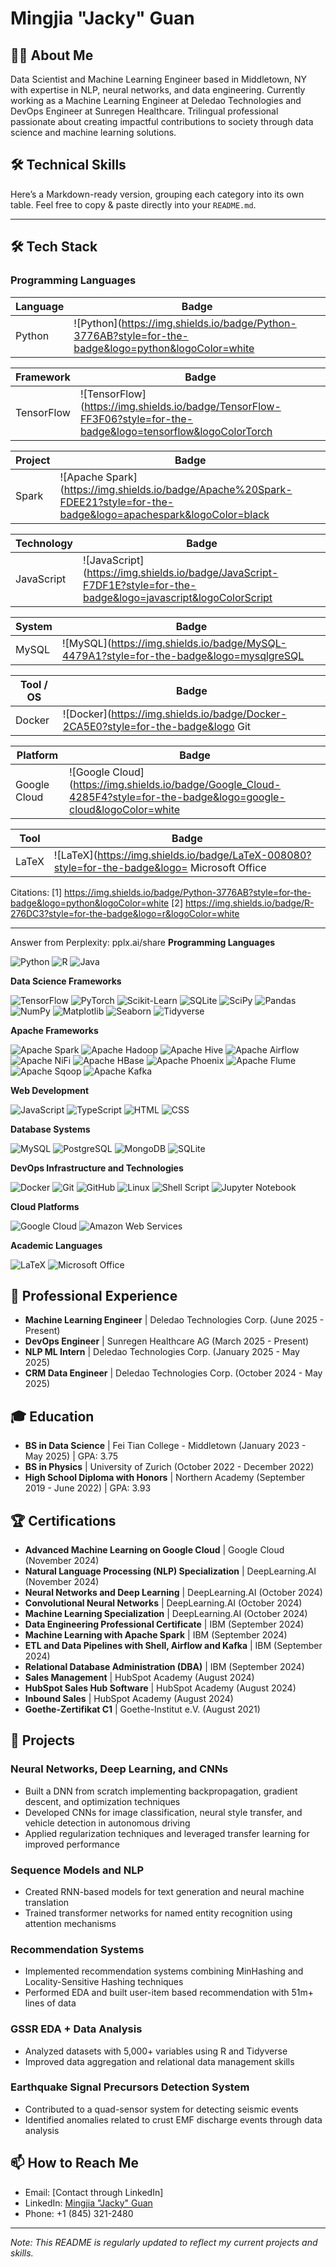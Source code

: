 # Mingjia "Jacky" Guan

## 👨‍💻 About Me

Data Scientist and Machine Learning Engineer based in Middletown, NY with expertise in NLP, neural networks, and data engineering. Currently working as a Machine Learning Engineer at Deledao Technologies and DevOps Engineer at Sunregen Healthcare. Trilingual professional passionate about creating impactful contributions to society through data science and machine learning solutions.

## 🛠️ Technical Skills
Here’s a Markdown-ready version, grouping each category into its own table. Feel free to copy & paste directly into your `README.md`.

---

## 🛠️ Tech Stack

### Programming Languages

| Language | Badge |
|----------|-------|
| Python   | ![Python](https://img.shields.io/badge/Python-3776AB?style=for-the-badge&logo=python&logoColor=white        | ![R](https://img.shields.io/badge/R-276DC3?style=for-the-badge&logo=r&logo     | ![Java](https://img.shields.io/badge/Java-ED8B00?style=for-the-badge&logo=openjdk&logoColor=white Science Frameworks

| Framework     | Badge |
|---------------|-------|
| TensorFlow    | ![TensorFlow](https://img.shields.io/badge/TensorFlow-FF3F06?style=for-the-badge&logo=tensorflow&logoColorTorch       | ![PyTorch](https://img.shields.io/badge/PyTorch-EE4C2C?style=for-the-badge&logo=pytorch&logoColor=white  | ![Scikit-Learn](https://img.shields.io/badge/scikit--learn-F7931E?style=for-the-badge&logo=scikit-learn&logoColorte        | ![SQLite](https://img.shields.io/badge/SQLite-07405E?style=for-the-badge&logo=sqlitPy         | ![SciPy](https://img.shields.io/badge/SciPy-654FF0?style=for-the-badge&logo=scipyas        | ![Pandas](https://img.shields.io/badge/pandas-150458?style=for-the-badge&logo=pandasPy         | ![NumPy](https://img.shields.io/badge/numpy-013243?style=for-the-badge&logo=numpy&logoColor=white    | ![Matplotlib](https://img.shields.io/badge/Matplotlib-11557c?style=for-the-badge&logo=matplotlib&logoColoraborn       | ![Seaborn](https://img.shields.io/badge/Seaborn-3776AB?style=for-the-badge&logo Tidyverse     | ![Tidyverse](https://img.shields.io/badge/Tidyverse-1A162D?style=for-the-badge Apache Frameworks

| Project      | Badge |
|--------------|-------|
| Spark        | ![Apache Spark](https://img.shields.io/badge/Apache%20Spark-FDEE21?style=for-the-badge&logo=apachespark&logoColor=black       | ![Apache Hadoop](https://img.shields.io/badge/Apache%20Hadoop-66CCFF?style=for-the-badge&logo=apachehadoop&logoColor=black         | ![Apache Hive](https://img.shields.io/badge/Apache%20Hive-FDEE21?style=for-the-badge&logo=apachehive&logoColor=black      | ![Apache Airflow](https://img.shields.io/badge/Apache%20Airflow-017CEE?style=for-the-badge&logo=Apache%20Airflow&logoFi         | ![Apache NiFi](https://img.shields.io/badge/Apache%20NiFi-728E9B?style=for-the-badge&logo=apache&logoColor=white        | ![Apache HBase](https://img.shields.io/badge/Apache%20HBase-509ECE?style=for-the-badge&logo Phoenix      | ![Apache Phoenix](https://img.shields.io/badge/Apache%20Phoenix-F66F07?style=for-the-badge&logo Flume        | ![Apache Flume](https://img.shields.io/badge/Apache%20Flume-007DAB?style=for-the-badge&logo=apacheflume&logoColor=white        | ![Apache Sqoop](https://img.shields.io/badge/Apache%20Sqoop-46A508?style=for-the-badge&logo Kafka        | ![Apache Kafka](https://img.shields.io/badge/Apache%20Kafka-231F20?style=for-the-badge&logo=apachekafka&logoColor=white Development

| Technology   | Badge |
|--------------|-------|
| JavaScript   | ![JavaScript](https://img.shields.io/badge/JavaScript-F7DF1E?style=for-the-badge&logo=javascript&logoColorScript   | ![TypeScript](https://img.shields.io/badge/TypeScript-007ACC?style=for-the-badge&logo=typescript&logoColor5        | ![HTML](https://img.shields.io/badge/HTML5-E34F26?style=for-the-badge&logo=html5&logoColor=white         | ![CSS](https://img.shields.io/badge/CSS3-1572B6?style=for-the-badge&logo Database Systems

| System       | Badge |
|--------------|-------|
| MySQL        | ![MySQL](https://img.shields.io/badge/MySQL-4479A1?style=for-the-badge&logo=mysqlgreSQL   | ![PostgreSQL](https://img.shields.io/badge/PostgreSQL-316192?style=for-the-badge&logo=postgresql&logoColoroDB      | ![MongoDB](https://img.shields.io/badge/MongoDB-4EA94B?style=for-the-badge&logo=mongodb&logoColor=white       | ![SQLite](https://img.shields.io/badge/SQLite-07405E?style=for-the-badge&logo DevOps & Infrastructure

| Tool / OS        | Badge |
|------------------|-------|
| Docker           | ![Docker](https://img.shields.io/badge/Docker-2CA5E0?style=for-the-badge&logo Git              | ![Git](https://img.shields.io/badge/Git-F05032?style=for-the-badge&logo=Hub           | ![GitHub](https://img.shields.io/badge/GitHub-100000?style=for-the-badge&logo= Linux            | ![Linux](https://img.shields.io/badge/Linux-FCC624?style=for-the-badge&logo= Shell Script     | ![Shell Script](https://img.shields.io/badge/Shell_Script-121011?style=for-the-badge&logo= Jupyter Notebook | ![Jupyter Notebook](https://img.shields.io/badge/Jupyter-F37626?style=for-the-badge&logo=j Cloud Platforms

| Platform     | Badge |
|--------------|-------|
| Google Cloud | ![Google Cloud](https://img.shields.io/badge/Google_Cloud-4285F4?style=for-the-badge&logo=google-cloud&logoColor=white          | ![Amazon Web Services](https://img.shields.io/badge/AWS-232F3E?style=for-the-badge&logo=amazonwebservices&logoColoremic & Productivity

| Tool            | Badge |
|-----------------|-------|
| LaTeX           | ![LaTeX](https://img.shields.io/badge/LaTeX-008080?style=for-the-badge&logo= Microsoft Office| ![Microsoft Office](https://img.shields.io/badge/Microsoft_Office-D83B01?style=for-the-badge&logo=microsoft-office&logoColore sections into your README to give a clean, tabular overview of your entire tech stack!

Citations:
[1] https://img.shields.io/badge/Python-3776AB?style=for-the-badge&logo=python&logoColor=white
[2] https://img.shields.io/badge/R-276DC3?style=for-the-badge&logo=r&logoColor=white

---
Answer from Perplexity: pplx.ai/share
**Programming Languages**

![Python](https://img.shields.io/badge/Python-3776AB?style=for-the-badge&logo=python&logoColor=white)
![R](https://img.shields.io/badge/R-276DC3?style=for-the-badge&logo=r&logoColor=white)
![Java](https://img.shields.io/badge/Java-ED8B00?style=for-the-badge&logo=openjdk&logoColor=white)

**Data Science Frameworks**

![TensorFlow](https://img.shields.io/badge/TensorFlow-FF3F06?style=for-the-badge&logo=tensorflow&logoColor=white)
![PyTorch](https://img.shields.io/badge/PyTorch-EE4C2C?style=for-the-badge&logo=pytorch&logoColor=white)
![Scikit-Learn](https://img.shields.io/badge/scikit--learn-F7931E?style=for-the-badge&logo=scikit-learn&logoColor=white)
![SQLite](https://img.shields.io/badge/SQLite-07405E?style=for-the-badge&logo=sqlite&logoColor=white)
![SciPy](https://img.shields.io/badge/SciPy-654FF0?style=for-the-badge&logo=scipy&logoColor=white)
![Pandas](https://img.shields.io/badge/pandas-150458?style=for-the-badge&logo=pandas&logoColor=white)
![NumPy](https://img.shields.io/badge/numpy-013243?style=for-the-badge&logo=numpy&logoColor=white)
![Matplotlib](https://img.shields.io/badge/Matplotlib-11557c?style=for-the-badge&logo=matplotlib&logoColor=white)
![Seaborn](https://img.shields.io/badge/Seaborn-3776AB?style=for-the-badge&logo=python&logoColor=white)
![Tidyverse](https://img.shields.io/badge/Tidyverse-1A162D?style=for-the-badge&logo=r&logoColor=white)

**Apache Frameworks**

![Apache Spark](https://img.shields.io/badge/Apache%20Spark-FDEE21?style=for-the-badge&logo=apachespark&logoColor=black)
![Apache Hadoop](https://img.shields.io/badge/Apache%20Hadoop-66CCFF?style=for-the-badge&logo=apachehadoop&logoColor=black)
![Apache Hive](https://img.shields.io/badge/Apache%20Hive-FDEE21?style=for-the-badge&logo=apachehive&logoColor=black)
![Apache Airflow](https://img.shields.io/badge/Apache%20Airflow-017CEE?style=for-the-badge&logo=Apache%20Airflow&logoColor=white)
![Apache NiFi](https://img.shields.io/badge/Apache%20NiFi-728E9B?style=for-the-badge&logo=apache&logoColor=white)
![Apache HBase](https://img.shields.io/badge/Apache%20HBase-509ECE?style=for-the-badge&logo=hbase&logoColor=white)
![Apache Phoenix](https://img.shields.io/badge/Apache%20Phoenix-F66F07?style=for-the-badge&logo=phoenix&logoColor=white)
![Apache Flume](https://img.shields.io/badge/Apache%20Flume-007DAB?style=for-the-badge&logo=apacheflume&logoColor=white)
![Apache Sqoop](https://img.shields.io/badge/Apache%20Sqoop-46A508?style=for-the-badge&logo=sqoop&logoColor=white)
![Apache Kafka](https://img.shields.io/badge/Apache%20Kafka-231F20?style=for-the-badge&logo=apachekafka&logoColor=white)

**Web Development**

![JavaScript](https://img.shields.io/badge/JavaScript-F7DF1E?style=for-the-badge&logo=javascript&logoColor=black)
![TypeScript](https://img.shields.io/badge/TypeScript-007ACC?style=for-the-badge&logo=typescript&logoColor=white)
![HTML](https://img.shields.io/badge/HTML5-E34F26?style=for-the-badge&logo=html5&logoColor=white)
![CSS](https://img.shields.io/badge/CSS3-1572B6?style=for-the-badge&logo=css3&logoColor=white)

**Database Systems**

![MySQL](https://img.shields.io/badge/MySQL-4479A1?style=for-the-badge&logo=mysql&logoColor=white)
![PostgreSQL](https://img.shields.io/badge/PostgreSQL-316192?style=for-the-badge&logo=postgresql&logoColor=white)
![MongoDB](https://img.shields.io/badge/MongoDB-4EA94B?style=for-the-badge&logo=mongodb&logoColor=white)
![SQLite](https://img.shields.io/badge/SQLite-07405E?style=for-the-badge&logo=sqlite&logoColor=white)

**DevOps Infrastructure and Technologies**

![Docker](https://img.shields.io/badge/Docker-2CA5E0?style=for-the-badge&logo=docker&logoColor=white)
![Git](https://img.shields.io/badge/Git-F05032?style=for-the-badge&logo=git&logoColor=white)
![GitHub](https://img.shields.io/badge/GitHub-100000?style=for-the-badge&logo=github&logoColor=white)
![Linux](https://img.shields.io/badge/Linux-FCC624?style=for-the-badge&logo=linux&logoColor=black)
![Shell Script](https://img.shields.io/badge/Shell_Script-121011?style=for-the-badge&logo=gnu-bash&logoColor=white)
![Jupyter Notebook](https://img.shields.io/badge/Jupyter-F37626?style=for-the-badge&logo=jupyter&logoColor=white)

**Cloud Platforms**

![Google Cloud](https://img.shields.io/badge/Google_Cloud-4285F4?style=for-the-badge&logo=google-cloud&logoColor=white)
![Amazon Web Services](https://img.shields.io/badge/AWS-232F3E?style=for-the-badge&logo=amazonwebservices&logoColor=white)

**Academic Languages**

![LaTeX](https://img.shields.io/badge/LaTeX-008080?style=for-the-badge&logo=latex&logoColor=white)
![Microsoft Office](https://img.shields.io/badge/Microsoft_Office-D83B01?style=for-the-badge&logo=microsoft-office&logoColor=white)




## 💼 Professional Experience

- **Machine Learning Engineer** | Deledao Technologies Corp. (June 2025 - Present)
- **DevOps Engineer** | Sunregen Healthcare AG (March 2025 - Present)
- **NLP ML Intern** | Deledao Technologies Corp. (January 2025 - May 2025)
- **CRM Data Engineer** | Deledao Technologies Corp. (October 2024 - May 2025)

## 🎓 Education

- **BS in Data Science** | Fei Tian College - Middletown (January 2023 - May 2025) | GPA: 3.75
- **BS in Physics** | University of Zurich (October 2022 - December 2022)
- **High School Diploma with Honors** | Northern Academy (September 2019 - June 2022) | GPA: 3.93

## 🏆 Certifications

- **Advanced Machine Learning on Google Cloud** | Google Cloud (November 2024)
- **Natural Language Processing (NLP) Specialization** | DeepLearning.AI (November 2024)
- **Neural Networks and Deep Learning** | DeepLearning.AI (October 2024)
- **Convolutional Neural Networks** | DeepLearning.AI (October 2024)
- **Machine Learning Specialization** | DeepLearning.AI (October 2024)
- **Data Engineering Professional Certificate** | IBM (September 2024)
- **Machine Learning with Apache Spark** | IBM (September 2024)
- **ETL and Data Pipelines with Shell, Airflow and Kafka** | IBM (September 2024)
- **Relational Database Administration (DBA)** | IBM (September 2024)
- **Sales Management** | HubSpot Academy (August 2024)
- **HubSpot Sales Hub Software** | HubSpot Academy (August 2024)
- **Inbound Sales** | HubSpot Academy (August 2024)
- **Goethe-Zertifikat C1** | Goethe-Institut e.V. (August 2021)

## 🚀 Projects

### Neural Networks, Deep Learning, and CNNs
- Built a DNN from scratch implementing backpropagation, gradient descent, and optimization techniques
- Developed CNNs for image classification, neural style transfer, and vehicle detection in autonomous driving
- Applied regularization techniques and leveraged transfer learning for improved performance

### Sequence Models and NLP
- Created RNN-based models for text generation and neural machine translation
- Trained transformer networks for named entity recognition using attention mechanisms

### Recommendation Systems
- Implemented recommendation systems combining MinHashing and Locality-Sensitive Hashing techniques
- Performed EDA and built user-item based recommendation with 51m+ lines of data

### GSSR EDA + Data Analysis
- Analyzed datasets with 5,000+ variables using R and Tidyverse
- Improved data aggregation and relational data management skills

### Earthquake Signal Precursors Detection System
- Contributed to a quad-sensor system for detecting seismic events
- Identified anomalies related to crust EMF discharge events through data analysis

## 📫 How to Reach Me

- Email: [Contact through LinkedIn]
- LinkedIn: [Mingjia "Jacky" Guan](https://www.linkedin.com/in/mingjia-jacky-guan/)
- Phone: +1 (845) 321-2480

---

*Note: This README is regularly updated to reflect my current projects and skills.*
